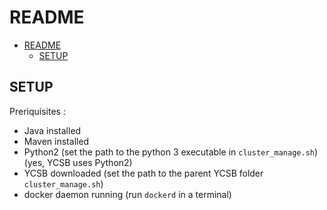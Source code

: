# README

<!--toc:start-->
- [README](#readme)
  - [SETUP](#setup)
<!--toc:end-->

## SETUP

Preriquisites :

- Java installed
- Maven installed
- Python2 (set the path to the python 3 executable in `cluster_manage.sh`) (yes, YCSB uses Python2)
- YCSB downloaded (set the path to the parent YCSB folder `cluster_manage.sh`)
- docker daemon running (run `dockerd` in a terminal)
